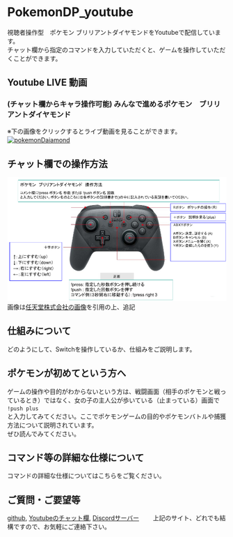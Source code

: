 # PokemonDP_youtube
視聴者操作型　ポケモン ブリリアントダイヤモンドをYoutubeで配信しています。  
チャット欄から指定のコマンドを入力していただくと、ゲームを操作していただくことができます。　　
## Youtube LIVE 動画　　
### (チャット欄からキャラ操作可能) みんなで進めるポケモン　ブリリアントダイヤモンド  
※下の画像をクリックするとライブ動画を見ることができます。
[![pokemonDaiamond](/img/thumbnail_youtube.png)](https://www.youtube.com/channel/UC_G0xSWO83Xp1h-dtJDePRw/live)　　

## チャット欄での操作方法
![操作方法](/img/pro-controler-explanation.png)  
画像は[任天堂株式会社の画像](https://www.nintendo.co.jp/hardware/switch/accessories/procon.html?width=960)を引用の上、追記

## 仕組みについて
どのようにして、Switchを操作しているか、仕組みをご説明します。

## ポケモンが初めてという方へ
ゲームの操作や目的がわからないという方は、戦闘画面（相手のポケモンと戦っているとき）ではなく、女の子の主人公が歩いている（止まっている）画面で  
`!push plus`  
と入力してみてください。ここでポケモンゲームの目的やポケモンバトルや捕獲方法について説明されています。  
ぜひ読んでみてください。  

## コマンド等の詳細な仕様について
コマンドの詳細な仕様についてはこちらをご覧ください。

## ご質問・ご要望等
[github](https://github.com/AI-switch-programming/PokemonDP_youtube/discussions/8), [Youtubeのチャット欄](https://www.youtube.com/channel/UC_G0xSWO83Xp1h-dtJDePRw/live), [Discordサーバー](https://discord.gg/kAjhKGYx9Y)　　
上記のサイト、どれでも結構ですので、お気軽にご連絡下さい。  
